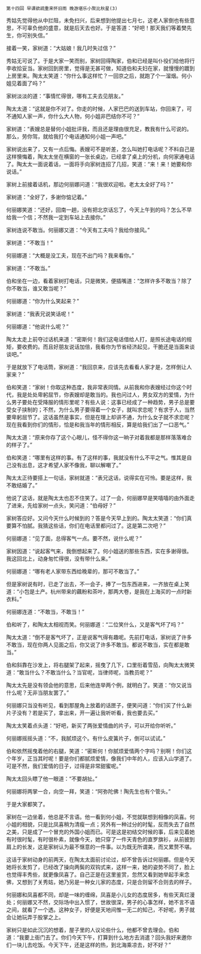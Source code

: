     第十四回 早课欲疏重来怀旧雨 晚游堪乐小聚比秋星(3) 

   秀姑先觉得他从中拦阻，未免扫兴，后来想到他提出七月七，这老人家倒也有些意思，不可辜负他的盛意，就是后天去也好。于是答道：“好吧！那天我们等着樊先生，你可别失信。”

   接着一笑，家树道：“大姑娘！我几时失过信？”

   秀姑无可说了。于是大家一笑而别，家树回得陶家，伯和已经是叫仆役们给他将行李收拾妥当。家树回到房里，觉得是无甚可做，知道伯和夫妇在家，就慢慢的踱到上房里来。陶太太笑道：“你什么事这样忙？一回京之后，就跑了个一溜烟。何小姐见着面了吗？”

   家树淡淡的道：“事情忙得很，哪有工夫去见朋友。”

   陶太太道：“这就是你不对了。你走的时候，人家巴巴的送到车站，你回来了，可不通知人家一声，你什么大人物，何小姐非巴结你不可？”

   家树道：“表嫂总是替何小姐批评我，而且还是理由很充足，教我有什么可说的。那么，劳你驾，就给我打个电话通知何小姐一声吧。”

   家树说出来了，又有一点后悔。表嫂可不是听差，怎么叫她打电话呢？不料自己是这样懊悔着，陶太太坐在横窗的一张长桌边，已经拿了桌上的分机，向何家通电话了。陶太太一面说着话，一面将手向家树连招了几招，笑道：“来！来！她要和你说话。”

   家树上前接着话机，那边何丽娜问道：“我很欢迎啦。老太太全好了吗？”

   家树道：“全好了，多谢你惦记着。”

   何丽娜笑道：“还好，回南一趟，没有把北京话忘了，今天上午到的吗？怎么不早给我一个信；不然我一定到车站上去接你。”

   家树连说不敢当。何丽娜又道：“今天有工夫吗？我给你接风。”

   家树道：“不敢当！”

   何丽娜道：“大概是没工夫，现在不出门吗？我来看你。”

   家树道：“不敢当。”

   伯和坐在一边，看着家树打电话，只是微笑，便插嘴道：“怎样许多不敢当？除了你不敢当，谁又敢当呢？”

   何丽娜道：“你为什么笑起来？”

   家树道：“我表兄说笑话呢！”

   何丽娜道：“他说什么呢？”

   陶太太走上前夺过话机来道：“密斯何！我们这电话借给人打，是照长途电话的规矩，要收费的。而且好朋友说话加倍，我看你为节省经济起见，干脆还是当面来谈谈吧。”

   于是就放下了电话筒，家树道：“我回京来，应该先去看看人家才是，怎样倒让人家来？”

   伯和笑道：“家树！你取这种态度，我非常表同情。从前我和你表嫂经过你这个时代，我是处处卑躬屈节，你表嫂却是敢当的。我也问过人，男女双方的爱情，为什么男子要处在受降服的情形里呢？有些人说：这事已经成了一种趋势，男子总是要受女子挟制的；不然，为什么男子要得着一个女子，就叫求恋呢？有求于人，当然要卑躬屈节了。这话虽然是事实，但是在理上却讲不通，为什么女子就不求恋呢？现在我看到你们的情形，恰是和我当年的情形相反，算是给我们出了一口恶气。”

   陶太太道：“原来你存了这个心眼儿，怪不得你这一晌子对着我都是那样落落难合的样子了。”

   伯和笑道：“哪里有这样的事。有了这样的事，我就没有什么不平之气。惟其是自己没有出息，这才希望人家不像我，聊以解嘲了。”

   陶太太正待要搭上一句话，家树就道：“表兄这话，说得实在可怜。要是这样，我不敢结婚了。”

   他说了这话，就是陶太太也忍不住笑了。过了一会，何丽娜早是笑嘻嘻的由外面走了进来，先给家树一点头，笑问道：“伯母好？”

   家树答应好。又问今天什么时候到的？答是今天早上到的。陶太太笑道：“你们真要算不怕腻。我猜这些话，你们在电话里都问过了。这是第二次吧？”

   何丽娜道：“见了面，总得客气一点。要不然，说什么呢？”

   家树因道：“说起客气来，我倒想起来了。何小姐送的那些东西，实在多谢得很。我这回北上，动身匆忙得很，没有带什么来。”

   何丽娜道：“哪有老人家带东西给晚辈的，那可不敢当了。”

   但是家树说有时，已走了出去，不一会子，捧了一包东西进来，一齐放在桌上笑道：“小包是土产。杭州带来的藕粉和茶叶，那两大卷，是我在上海买的一点时新衣料。”

   何丽娜连道：“不敢当，不敢当！”

   伯和听了，和陶太太相视而笑。何丽娜道：“二位笑什么，又是客气坏了吗？”

   陶太太道：“倒不是客气坏了，正是说客气得有趣呢。先前打电话，家树说了许多不敢当，现在你两人见面之后，你又说了许多不敢当。都说不敢当，实在都是敢当。”

   伯和斜靠在沙发上，将右腿架了起来，摇曳了几下，口里衔着雪茄，向陶太太微笑道：“敢当什么？不敢当什么？当官呢，当律师呢，当教员呢？”

   陶太太先是没有领会他的意思，后来他连举两个例，就明白了。笑道：“你又说当什么呢？无非当朋友罢了。”

   何丽娜只当没有听见，看到那屋角上放着的话匣子，便笑问道：“你们买了什么新片子没有？若是买了，拿出来，开一遍让我听听看，我也要去买。”

   陶太太笑着点头道：“好吧，新买了两张爱情曲的片子，可以开给你听听。”

   何丽娜摇摇头道：“不，我腻烦这个。有什么皮簧片子，倒可以试试。”

   伯和依然摇曳着他的右腿，笑道：“密斯何！你腻烦爱情两个字吗？别啊！你们这个年岁，正当其时呢！要是你们都腻烦爱情，像我们中年的人，应该入山学道了。可是不然，我们爱情的日子，过得是非常甜蜜呢。”

   陶太太回头瞟了他一眼道：“不要胡扯。”

   何丽娜将两掌一合，向空一拜，笑道：“阿弥陀佛！陶先生也有个管头。”

   于是大家都笑了。

   家树在一边坐着，他总是不言语。他一看到何小姐，不觉就联想到相像的凤喜。何小姐的相貌，只是比凤喜稍为清瘦一点；另外有一种过分的时髦，反而失去了自然之美，只是成了一个冒充的外国小姐而已。可是这是初结交时候的事，后来见着她有时很时髦，有时很朴素，就像今天，她只穿了一件天青色的直罗旗衫，从前披到肩上的长发，这是家树认为最不惬意的一件事。以为既无所谓美，而又累赘不堪。

   这话于家树动身的前两天，在陶太太面前讨论过，却不曾告诉过何丽娜。但是今天她将长发剪了，已经改了操向两鬓的双钩式来，这样一来，她的姿势不同了，脸上也觉得丰秀些，就更像凤喜了。自己正是在这里鉴赏，忽然又看到她举起手来念佛，又想到了关秀姑，她乃另是一种女儿家的态度，只是合则留不合则去的样子。

   何丽娜和凤喜都不同，却是一味的缠绵，凤喜是小儿女的态度居多，有些天真烂漫处；何丽娜又不然，交际场中出入惯了，世故很深，男子的心事怎样，她不言不语之间，就看了一个透。这种女子，好便是天地间惟一无二的知己，不好呢，男子就会让她玩弄于股掌之上。

   家树只是如此沉沉的想着，屋子里的人议论些什么，他都不曾去理会。伯和道：“我要上衙门去了。你们今天下午，打算到什么地方去消遣？回头我好来邀你们一块儿去吃饭。今天下午，还是这样的热，到北海乘凉去，好不好？”

